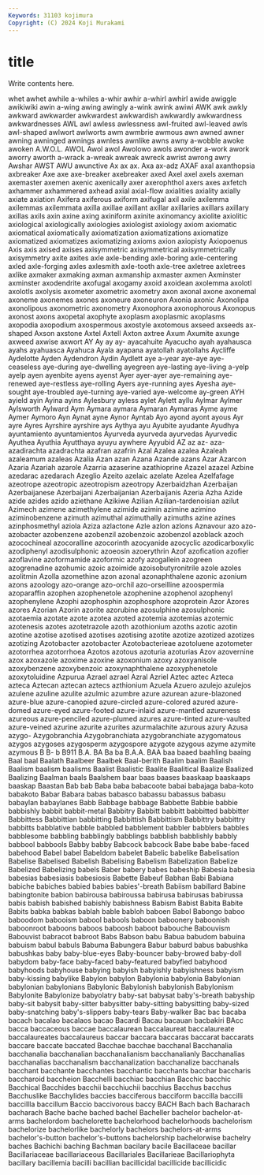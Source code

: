 ```yaml
---
Keywords: 31103 kojimura
Copyright: (C) 2024 Koji Murakami
---
```


# title

Write contents here.



whet awhet awhile a-whiles a-whir
awhir a-whirl awhirl awide awiggle awikiwiki awin a-wing awing awingly
a-wink awink awiwi AWK awk awkly awkward awkwarder awkwardest awkwardish
awkwardly awkwardness awkwardnesses AWL awl awless awlessness awl-fruited awl-leaved awls
awl-shaped awlwort awlworts awm awmbrie awmous awn awned awner awning
awninged awnings awnless awnlike awns awny a-wobble awoke awoken A.W.O.L.
AWOL Awol awol Awolowo awols awonder a-work awork aworry aworth
a-wrack a-wreak awreak awreck awrist awrong awry Awshar AWST AWU
awunctive Ax ax ax. Axa ax-adz AXAF axal axanthopsia axbreaker
Axe axe axe-breaker axebreaker axed Axel axel axels axeman axemaster
axemen axenic axenically axer axerophthol axers axes axfetch axhammer axhammered
axhead axial axial-flow axialities axiality axially axiate axiation Axifera axiferous
axiform axifugal axil axile axilemma axilemmas axilemmata axilla axillae axillant
axillar axillaries axillars axillary axillas axils axin axine axing axiniform
axinite axinomancy axiolite axiolitic axiological axiologically axiologies axiologist axiology axiom
axiomatic axiomatical axiomatically axiomatization axiomatizations axiomatize axiomatized axiomatizes axiomatizing axioms
axion axiopisty Axiopoenus Axis axis axised axises axisymmetric axisymmetrical axisymmetrically
axisymmetry axite axites axle axle-bending axle-boring axle-centering axled axle-forging axles
axlesmith axle-tooth axle-tree axletree axletrees axlike axmaker axmaking axman axmanship
axmaster axmen Axminster axminster axodendrite axofugal axogamy axoid axoidean axolemma
axolotl axolotls axolysis axometer axometric axometry axon axonal axone axonemal
axoneme axonemes axones axoneure axoneuron Axonia axonic Axonolipa axonolipous axonometric
axonometry Axonophora axonophorous Axonopus axonost axons axopetal axophyte axoplasm axoplasmic
axoplasms axopodia axopodium axospermous axostyle axotomous axseed axseeds ax-shaped Axson
axstone Axtel Axtell Axton axtree Axum Axumite axunge axweed axwise
axwort AY Ay ay ay- ayacahuite Ayacucho ayah ayahausca ayahs
ayahuasca Ayahuca Ayala ayapana ayatollah ayatollahs Aycliffe Aydelotte Ayden Aydendron
Aydin Aydlett aye a-year aye-aye aye-ceaseless aye-during aye-dwelling ayegreen aye-lasting
aye-living a-yelp ayelp ayen ayenbite ayens ayenst Ayer ayer-ayer aye-remaining
aye-renewed aye-restless aye-rolling Ayers aye-running ayes Ayesha aye-sought aye-troubled aye-turning
aye-varied aye-welcome ay-green AYH ayield ayin Ayina ayins Aylesbury ayless
aylet Aylett ayllu Aylmar Aylmer Aylsworth Aylward Aym Aymara aymara
Aymaran Aymaras Ayme ayme Aymer Aymoro Ayn Aynat ayne Aynor
Ayntab Ayo ayond ayont ayous Ayr ayre Ayres Ayrshire ayrshire
ays Aythya ayu Ayubite ayudante Ayudhya ayuntamiento ayuntamientos Ayurveda ayurveda
ayurvedas Ayurvedic Ayuthea Ayuthia Ayutthaya ayuyu aywhere Ayyubid AZ az
az- aza- azadirachta azadrachta azafran azafrin Azal Azalea azalea Azaleah
azaleamum azaleas Azalia Azan azan Azana Azande azans Azar Azarcon
Azaria Azariah azarole Azarria azaserine azathioprine Azazel azazel Azbine azedarac
azedarach Azeglio Azeito azelaic azelate Azelea Azelfafage azeotrope azeotropic azeotropism
azeotropy Azerbaidzhan Azerbaijan Azerbaijanese Azerbaijani Azerbaijanian Azerbaijanis Azeria Azha Azide
azide azides azido aziethane Azikiwe Azilian Azilian-tardenoisian azilut Azimech azimene
azimethylene azimide azimin azimine azimino aziminobenzene azimuth azimuthal azimuthally azimuths
azine azines azinphosmethyl aziola Aziza azlactone Azle azlon azlons Aznavour
azo azo- azobacter azobenzene azobenzil azobenzoic azobenzol azoblack azoch azocochineal
azocoralline azocorinth azocyanide azocyclic azodicarboxylic azodiphenyl azodisulphonic azoeosin azoerythrin Azof
azofication azofier azoflavine azoformamide azoformic azofy azogallein azogreen azogrenadine azohumic
azoic azoimide azoisobutyronitrile azole azoles azolitmin Azolla azomethine azon azonal
azonaphthalene azonic azonium azons azoology azo-orange azo-orchil azo-orseilline azoospermia azoparaffin
azophen azophenetole azophenine azophenol azophenyl azophenylene Azophi azophosphin azophosphore azoprotein
Azor Azores azores Azorian Azorin azorite azorubine azosulphine azosulphonic azotaemia
azotate azote azotea azoted azotemia azotemias azotemic azotenesis azotes azotetrazole
azoth azothionium azoths azotic azotin azotine azotise azotised azotises azotising
azotite azotize azotized azotizes azotizing Azotobacter azotobacter Azotobacterieae azotoluene azotometer
azotorrhea azotorrhoea Azotos azotous azoturia azoturias Azov azovernine azox azoxazole
azoxime azoxine azoxonium azoxy azoxyanisole azoxybenzene azoxybenzoic azoxynaphthalene azoxyphenetole azoxytoluidine
Azpurua Azrael azrael Azral Azriel Aztec aztec Azteca azteca Aztecan
aztecan aztecs azthionium Azuela Azuero azulejo azulejos azulene azuline azulite
azulmic azumbre azure azurean azure-blazoned azure-blue azure-canopied azure-circled azure-colored azured
azure-domed azure-eyed azure-footed azure-inlaid azure-mantled azureness azureous azure-penciled azure-plumed azures
azure-tinted azure-vaulted azure-veined azurine azurite azurites azurmalachite azurous azury Azusa
azygo- Azygobranchia Azygobranchiata azygobranchiate azygomatous azygos azygoses azygosperm azygospore azygote
azygous azyme azymite azymous B B- b B911 B.A. BA
Ba ba B.A.A. BAA baa baaed baahling baaing Baal baal
Baalath Baalbeer Baalbek Baal-berith Baalim baalim Baalish Baalism baalism baalisms
Baalist Baalistic Baalite Baalitical Baalize Baalized Baalizing Baalman baals Baalshem
baar baas baases baaskaap baaskaaps baaskap Baastan Bab bab Baba
baba babacoote babai babajaga baba-koto babakoto Babar Babara babas babasco
babassu babassus babasu babaylan babaylanes Babb Babbage babbage Babbette Babbie
babbie babbishly babbit babbit-metal Babbitry Babbitt babbitt babbitted babbitter Babbittess
Babbittian babbitting Babbittish Babbittism Babbittry babbittry babbitts babblative babble babbled
babblement babbler babblers babbles babblesome babbling babblingly babblings babblish babblishly
babbly babbool babbools Babby babby Babcock babcock Babe babe babe-faced
babehood Babel babel Babeldom babelet Babelic babelike Babelisation Babelise Babelised
Babelish Babelising Babelism Babelization Babelize Babelized Babelizing babels Baber babery
babes babeship Babesia babesia babesias babesiasis babesiosis Babette Babeuf Babhan
Babi Babiana babiche babiches babied babies babies'-breath Babiism babillard Babine
babingtonite babion babirousa babiroussa babirusa babirusas babirussa babis babish babished
babishly babishness Babism Babist Babita Babite Babits babka babkas bablah
bable babloh baboen Babol Babongo baboo baboodom babooism babool babools
baboon baboonery baboonish baboonroot baboons baboos baboosh baboot babouche Babouvism
Babouvist babracot babroot Babs Babson babu Babua babudom babuina babuism
babul babuls Babuma Babungera Babur baburd babus babushka babushkas baby
baby-blue-eyes Baby-bouncer baby-browed baby-doll babydom baby-face baby-faced baby-featured babyfied babyhood
babyhoods babyhouse babying babyish babyishly babyishness babyism baby-kissing babylike Babylon
babylon Babylonia babylonia Babylonian babylonian babylonians Babylonic Babylonish babylonish Babylonism
Babylonite Babylonize babyolatry baby-sat babysat baby's-breath babyship baby-sit babysit baby-sitter
babysitter baby-sitting babysitting baby-sized baby-snatching baby's-slippers baby-tears Baby-walker Bac bac
bacaba bacach bacalao bacalaos bacao Bacardi Bacau bacauan bacbakiri BAcc
bacca baccaceous baccae baccalaurean baccalaureat baccalaureate baccalaureates baccalaureus baccar baccara
baccaras baccarat baccarats baccare baccate baccated Bacchae bacchae bacchanal Bacchanalia
bacchanalia bacchanalian bacchanalianism bacchanalianly Bacchanalias bacchanalias bacchanalism bacchanalization bacchanalize bacchanals
bacchant bacchante bacchantes bacchantic bacchants bacchar baccharis baccharoid baccheion Bacchelli
bacchiac bacchian Bacchic bacchic Bacchical Bacchides bacchii bacchiuchii bacchius Bacchus
bacchus Bacchuslike Bacchylides baccies bacciferous bacciform baccilla baccilli baccillla baccillum
Baccio baccivorous baccy BACH Bach bach Bacharach bacharach Bache bache
bached bachel Bacheller bachelor bachelor-at-arms bachelordom bachelorette bachelorhood bachelorhoods bachelorism
bachelorize bachelorlike bachelorly bachelors bachelors-at-arms bachelor's-button bachelor's-buttons bachelorship bachelorwise bachelry
baches Bachichi baching Bachman bacilary bacile Bacillaceae bacillar Bacillariaceae bacillariaceous
Bacillariales Bacillarieae Bacillariophyta bacillary bacillemia bacilli bacillian bacillicidal bacillicide bacillicidic
